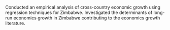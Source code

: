 Conducted an empirical analysis of cross-country economic growth using regression techniques for Zimbabwe.
Investigated the determinants of long-run economics growth in Zimbabwe contributing to the economics growth literature.
